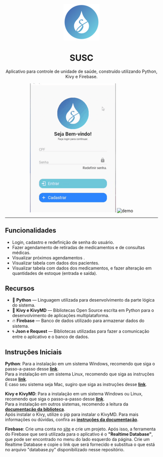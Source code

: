 <h1 align="center">
<br>
  <img src="https://github.com/luddias/readmefiles/blob/main/icon.png" alt="susc_logo" width="120">
<br>
<br>
SUSC
</h1>

<p align="center">Aplicativo para controle de unidade de saúde, construído utilizando Python, Kivy e Firebase.</p>


<div align="center">
  <img src="https://github.com/luddias/readmefiles/blob/main/lv-0-20220715124253.gif" alt="demo" height="425">
  <img src="https://github.com/luddias/readmefiles/blob/main/lv-0-20220715123910.gif" alt="demo" height="425">
</div>

<hr />

## Funcionalidades

- Login, cadastro e redefinição de senha do usuário.
- Fazer agendamento de retiradas de medicamentos e de consultas médicas.
- Visualizar próximos agendamentos .
- Visualizar tabela com dados dos pacientes.
- Visualizar tabela com dados dos medicamentos, e fazer alteração em quantidades de estoque (entrada e saída).


## Recursos

- 🐍 **Python** — Linguagem utilizada para desenvolvimento da parte lógica do sistema.
- 🔰 **Kivy e KivyMD** —  Bibliotecas Open Source escrita em Python para o desenvolvimento de aplicações multiplataforma.
- 🔥 **Firebase** — Banco de dados utilizado para armazenar dados do sistema.
- 🌀 **Json e Request** — Bibliotecas utilizadas para fazer a comunicação entre o aplicativo e o banco de dados.

## Instruções Iniciais

**Python**: Para a instalação em um sistema Windows, recomendo que siga o passo-a-passo desse <a href="https://python.org.br/instalacao-windows/">**link**</a>.
<br> Para a instalação em um sistema Linux, recomendo que siga as instruções desse <a href="https://python.org.br/instalacao-linux/">**link**</a>.
<br> E caso seu sistema seja Mac, sugiro que siga as instruções desse <a href="https://python.org.br/instalacao-mac/">**link**</a>.

**Kivy e KivyMD**: Para a instalação em um sistema Windows ou Linux, recomendo que siga o passo-a-passo desse
<a href="https://acervolima.com/introducao-ao-kivy-uma-estrutura-python-de-plataforma-cruzada/">**link**</a>.
<br>Para a instalação em outros sistemas, recomendo a leitura da <a href= "https://kivy.org/doc/stable/gettingstarted/installation.html#installation-canonical">**documentação da biblioteca**</a>.
<br>Após instalar o Kivy, utilize o pip para instalar o KivyMD. Para mais informações ou dúvidas, confira as <a href="https://kivymd.readthedocs.io/en/latest/getting-started/">**instruções da documentação**</a>.

**Firebase**: Crie uma conta no <a href="https://firebase.google.com">site</a> e crie um projeto. Após isso, a ferramenta do Firebase que será utilizada para o aplicativo é o **"Realtime Database"**, que pode ser encontrado no menu do lado esquerdo da página. Crie um Realtime Database e copie o link que será fornecido e substitua o que está no arquivo "database.py" disponibilizado nesse repositório. 



